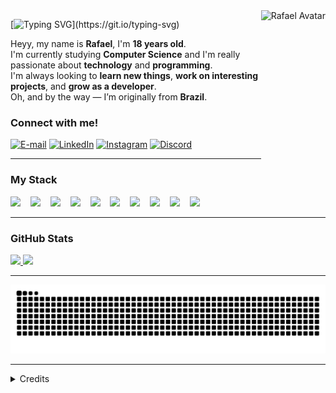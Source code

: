 <img align="right" alt="Rafael Avatar" height="300px" src="https://i.makeagif.com/media/11-07-2023/fIw8Hq.gif">

[![Typing SVG](https://readme-typing-svg.demolab.com?font=Fira+Code&weight=800&size=30&pause=1000&color=70A5FD&width=435&lines=Heyy%2C+I'm+Rafael+!)](https://git.io/typing-svg)

<p align="left">
Heyy, my name is <strong>Rafael</strong>, I'm <strong>18 years old</strong>.<br>
I'm currently studying <strong>Computer Science</strong> and I'm really passionate about <strong>technology</strong> and <strong>programming</strong>.<br>
I'm always looking to <strong>learn new things</strong>, <strong>work on interesting projects</strong>, and <strong>grow as a developer</strong>.<br>
Oh, and by the way — I’m originally from <strong>Brazil</strong>.
</p>



<h3 align="left">Connect with me!</h3>

[![E-mail](https://img.shields.io/badge/-Gmail-000?style=for-the-badge&logo=gmail&logoColor=70A5FD)](mailto:rr65887@gmail.com)
[![LinkedIn](https://img.shields.io/badge/-LinkedIn-000?style=for-the-badge&logo=linkedin&logoColor=70A5FD)](https://www.linkedin.com/in/rafael-alonso-rodrigues-84a6a51b9)
[![Instagram](https://img.shields.io/badge/-Instagram-000?style=for-the-badge&logo=instagram&logoColor=70A5FD)](https://www.instagram.com/rafaa.rodriguesz/)
[![Discord](https://img.shields.io/badge/-Discord-000?style=for-the-badge&logo=discord&logoColor=70A5FD)](https://discord.gg/3s2nnAfu)

---

<h3 align="left">My Stack</h3>

<div align="left">
  <img src="https://cdn.jsdelivr.net/gh/devicons/devicon/icons/html5/html5-original.svg" height="25" />
  <img width="8"/>
  <img src="https://cdn.jsdelivr.net/gh/devicons/devicon/icons/css3/css3-original.svg" height="25" />
  <img width="8"/>
  <img src="https://cdn.jsdelivr.net/gh/devicons/devicon/icons/javascript/javascript-plain.svg" height="25" />
  <img width="8"/>
  <img src="https://cdn.jsdelivr.net/gh/devicons/devicon/icons/typescript/typescript-plain.svg" height="25" />
  <img width="8"/>
  <img src="https://cdn.jsdelivr.net/gh/devicons/devicon/icons/react/react-original.svg" height="25" />
  <img width="8"/>
  <img src="https://cdn.jsdelivr.net/gh/devicons/devicon/icons/nodejs/nodejs-original-wordmark.svg" height="25" />
  <img width="8"/>
  <img src="https://cdn.jsdelivr.net/gh/devicons/devicon/icons/python/python-original.svg" height="25" />
  <img width="8"/>
  <img src="https://cdn.jsdelivr.net/gh/devicons/devicon/icons/mysql/mysql-original.svg" height="25" />
  <img width="8"/>
  <img src="https://cdn.jsdelivr.net/gh/devicons/devicon/icons/cplusplus/cplusplus-original.svg" height="25" />
  <img width="8"/>
  <img src="https://cdn.jsdelivr.net/gh/devicons/devicon/icons/git/git-original.svg" height="25" />
</div>

---

<h3>GitHub Stats</h3>

<a href="https://github.com/rafaarodriguesz">
  <img height="180em" src="https://github-readme-stats.vercel.app/api?username=rafaarodriguesz&show_icons=true&theme=tokyonight&include_all_commits=true&count_private=true"/>
</a>
<a href="https://github.com/rafaarodriguesz">
  <img height="180em" src="https://github-readme-stats.vercel.app/api/top-langs/?username=rafaarodriguesz&layout=compact&langs_count=8&theme=tokyonight"/>
</a>

---

<picture>
  <source media="(prefers-color-scheme: dark)" srcset="https://raw.githubusercontent.com/rafaarodriguesz/rafaarodriguesz/output/github-contribution-grid-snake-dark.svg">
  <source media="(prefers-color-scheme: light)" srcset="https://raw.githubusercontent.com/rafaarodriguesz/rafaarodriguesz/output/github-contribution-grid-snake.svg">
  <img alt="github contribution grid snake animation" src="https://raw.githubusercontent.com/rafaarodriguesz/rafaarodriguesz/output/github-contribution-grid-snake.svg">
</picture>

---

<details align="left">
  <summary>Credits</summary> 
  <ul>
    <li>Badges by <a href="https://shields.io/">shields.io</a></li>
    <li>GitHub Stats by <a href="https://github.com/anuraghazra/github-readme-stats">anuraghazra</a></li>
    <li>Snake animation by <a href="https://github.com/Platane/snk">Platane</a></li>
  </ul>
  <div align="right">Made by <a href="https://github.com/rafaarodriguesz">Rafael Rodrigues</a>.</div>
</details>
